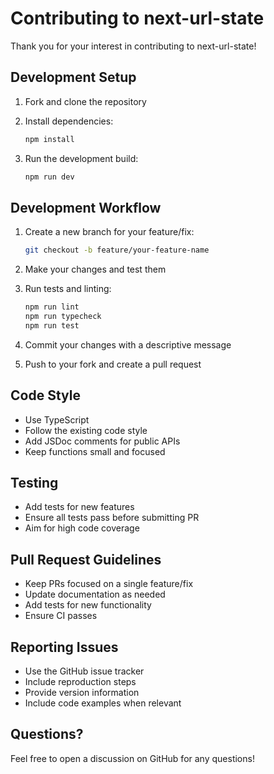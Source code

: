 # Contributing to next-url-state

Thank you for your interest in contributing to next-url-state!

## Development Setup

1. Fork and clone the repository
2. Install dependencies:
   ```bash
   npm install
   ```

3. Run the development build:
   ```bash
   npm run dev
   ```

## Development Workflow

1. Create a new branch for your feature/fix:
   ```bash
   git checkout -b feature/your-feature-name
   ```

2. Make your changes and test them

3. Run tests and linting:
   ```bash
   npm run lint
   npm run typecheck
   npm run test
   ```

4. Commit your changes with a descriptive message

5. Push to your fork and create a pull request

## Code Style

- Use TypeScript
- Follow the existing code style
- Add JSDoc comments for public APIs
- Keep functions small and focused

## Testing

- Add tests for new features
- Ensure all tests pass before submitting PR
- Aim for high code coverage

## Pull Request Guidelines

- Keep PRs focused on a single feature/fix
- Update documentation as needed
- Add tests for new functionality
- Ensure CI passes

## Reporting Issues

- Use the GitHub issue tracker
- Include reproduction steps
- Provide version information
- Include code examples when relevant

## Questions?

Feel free to open a discussion on GitHub for any questions!
